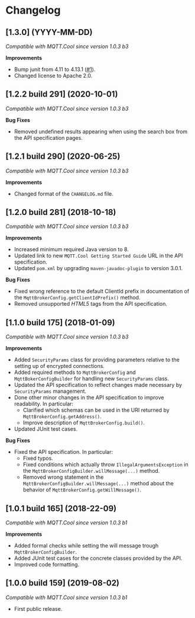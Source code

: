 # Changelog

## [1.3.0] (YYYY-MM-DD)

*Compatible with MQTT.Cool since version 1.0.3 b3*

**Improvements**

- Bump junit from 4.11 to 4.13.1 ([#1](https://github.com/MQTTCool/mqtt.cool-hook-java-api/pull/1)).
- Changed license to Apache 2.0.

## [1.2.2 build 291] (2020-10-01)

*Compatible with MQTT.Cool since version 1.0.3 b3*

**Bug Fixes**

- Removed undefined results appearing when using the search box from the API specification pages.

## [1.2.1 build 290] (2020-06-25)

*Compatible with MQTT.Cool since version 1.0.3 b3*

**Improvements**

- Changed format of the `CHANGELOG.md` file.

## [1.2.0 build 281] (2018-10-18)

*Compatible with MQTT.Cool since version 1.0.3 b3*

**Improvements**

- Increased minimum required Java version to 8.
- Updated link to new `MQTT.Cool Getting Started Guide` URL in the API
  specification.
- Updated `pom.xml` by upgrading `maven-javadoc-plugin` to version 3.0.1.

**Bug Fixes**

- Fixed wrong reference to the default ClientId prefix in documentation of the
`MqttBrokerConfig.getClientIdPrefix()` method.
- Removed unsupported *HTML5* tags from the API specification.

## [1.1.0 build 175] (2018-01-09)

*Compatible with MQTT.Cool since version 1.0.3 b3*

**Improvements**

- Added `SecurityParams` class for providing parameters relative to the setting
up of encrypted connections.
- Added required methods to `MqttBrokerConfig` and `MqttBokerConfigBuilder`
for handling new `SecurityParams` class.
- Updated the API specification to reflect changes made necessary by
`SecurityParams` management.
- Done other minor changes in the API specification to improve readability.
  In particular:
  - Clarified which schemas can be used in the URI returned by
`MqttBrokerConfig.getAddress()`.
  - Improve description of `MqttBrokerConfig.build()`.
- Updated JUnit test cases.

**Bug Fixes**

- Fixed the API specification. In particular:
  - Fixed typos.
  - Fixed conditions which actually throw `IllegalArgumentsException` in
the `MqttBrokerConfigBuilder.willMessage(...)` method.
  - Removed wrong statement in the
`MqttBrokerConfigBuilder.willMessage(...)` method about the behavior of
`MqttBrokerConfig.getWillMessage()`.

## [1.0.1 build 165] (2018-22-09)

*Compatible with MQTT.Cool since version 1.0.3 b1*

**Improvements**

- Added formal checks while setting the will message trough
`MqttBrokerConfigBuilder`.
- Added JUnit test cases for the concrete classes provided by the API.
- Improved code formatting.

## [1.0.0 build 159] (2019-08-02)

*Compatible with MQTT.Cool since version 1.0.3 b1*

- First public release.
